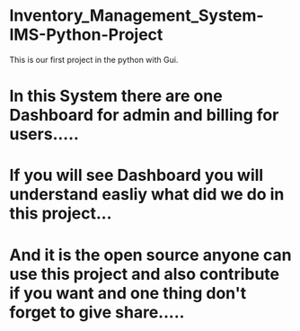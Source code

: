 # Inventory_Management_System-IMS-Python-Project
This is our first project in the python with Gui.
# In this System there are one Dashboard for admin and billing for users.....
# If you will see Dashboard you will understand easliy what did we do in this project...
# And it is the open source anyone can use this project and also contribute if you want and one thing don't forget to give share.....
